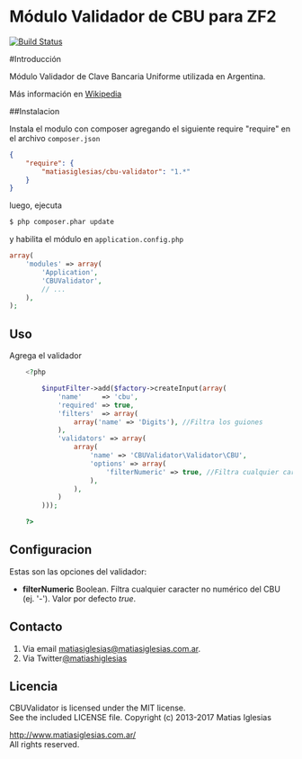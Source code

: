Módulo Validador de CBU para ZF2
================================

[![Build Status](https://travis-ci.org/matiasiglesias/cbu-validator.svg?branch=master)](https://travis-ci.org/matiasiglesias/cbu-validator)


#Introducción

Módulo Validador de Clave Bancaria Uniforme
utilizada en Argentina.

Más información en [Wikipedia](https://es.wikipedia.org/wiki/Clave_Bancaria_Uniforme)



##Instalacion

Instala el modulo con composer agregando el siguiente require "require" en el archivo `composer.json`

```json
{
	"require": {
		"matiasiglesias/cbu-validator": "1.*"
	}
}
```

luego, ejecuta

```bash
$ php composer.phar update
```

y habilita el módulo en `application.config.php`

```php
array(
	'modules' => array(
		'Application',
		'CBUValidator',
		// ...
	),
);
```



## Uso
Agrega el validador

```php
    <?php

        $inputFilter->add($factory->createInput(array(
            'name'     => 'cbu',
            'required' => true,
            'filters'  => array(
                array('name' => 'Digits'), //Filtra los guiones
            ),
            'validators' => array(
                array(
                    'name' => 'CBUValidator\Validator\CBU',
                    'options' => array(
                        'filterNumeric' => true, //Filtra cualquier caracter no numérico del CBU (ej. '-')
                    ),
                ),
            )
        )));

    ?>
```

## Configuracion
Estas son las opciones del validador:

* **filterNumeric** Boolean. Filtra cualquier caracter no numérico del CBU (ej. '-'). Valor por defecto *true*.


## Contacto
1. Via email [matiasiglesias@matiasiglesias.com.ar](mailto:matiasiglesias@matiasiglesias.com.ar).
2. Via Twitter[@matiashiglesias](https://twitter.com/matiashiglesias)

## Licencia

CBUValidator is licensed under the MIT license.  
See the included LICENSE file.
Copyright (c) 2013-2017 Matias Iglesias

http://www.matiasiglesias.com.ar/  
All rights reserved.